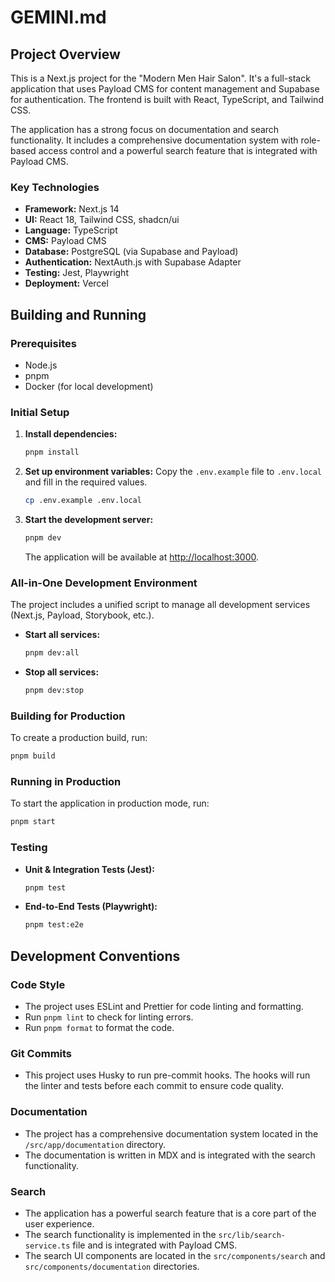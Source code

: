 # GEMINI.md

## Project Overview

This is a Next.js project for the "Modern Men Hair Salon". It's a full-stack application that uses Payload CMS for content management and Supabase for authentication. The frontend is built with React, TypeScript, and Tailwind CSS.

The application has a strong focus on documentation and search functionality. It includes a comprehensive documentation system with role-based access control and a powerful search feature that is integrated with Payload CMS.

### Key Technologies

*   **Framework:** Next.js 14
*   **UI:** React 18, Tailwind CSS, shadcn/ui
*   **Language:** TypeScript
*   **CMS:** Payload CMS
*   **Database:** PostgreSQL (via Supabase and Payload)
*   **Authentication:** NextAuth.js with Supabase Adapter
*   **Testing:** Jest, Playwright
*   **Deployment:** Vercel

## Building and Running

### Prerequisites

*   Node.js
*   pnpm
*   Docker (for local development)

### Initial Setup

1.  **Install dependencies:**
    ```bash
    pnpm install
    ```

2.  **Set up environment variables:**
    Copy the `.env.example` file to `.env.local` and fill in the required values.
    ```bash
    cp .env.example .env.local
    ```

3.  **Start the development server:**
    ```bash
    pnpm dev
    ```
    The application will be available at [http://localhost:3000](http://localhost:3000).

### All-in-One Development Environment

The project includes a unified script to manage all development services (Next.js, Payload, Storybook, etc.).

*   **Start all services:**
    ```bash
    pnpm dev:all
    ```

*   **Stop all services:**
    ```bash
    pnpm dev:stop
    ```

### Building for Production

To create a production build, run:

```bash
pnpm build
```

### Running in Production

To start the application in production mode, run:

```bash
pnpm start
```

### Testing

*   **Unit & Integration Tests (Jest):**
    ```bash
    pnpm test
    ```

*   **End-to-End Tests (Playwright):**
    ```bash
    pnpm test:e2e
    ```

## Development Conventions

### Code Style

*   The project uses ESLint and Prettier for code linting and formatting.
*   Run `pnpm lint` to check for linting errors.
*   Run `pnpm format` to format the code.

### Git Commits

*   This project uses Husky to run pre-commit hooks. The hooks will run the linter and tests before each commit to ensure code quality.

### Documentation

*   The project has a comprehensive documentation system located in the `/src/app/documentation` directory.
*   The documentation is written in MDX and is integrated with the search functionality.

### Search

*   The application has a powerful search feature that is a core part of the user experience.
*   The search functionality is implemented in the `src/lib/search-service.ts` file and is integrated with Payload CMS.
*   The search UI components are located in the `src/components/search` and `src/components/documentation` directories.
